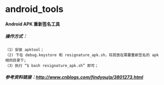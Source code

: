 # android_tools

#### Android APK 重新签名工具

##### 操作方式：
	（1）安装 apktool；
	（2) 下在 debug.keystore 和 resignature_apk.sh，将其放在需要重新签名的 apk 相同目录下;
	（3）执行 “$ bash resignature_apk.sh” 即可；


##### 参考资料链接：http://www.cnblogs.com/findyou/p/3801273.html

